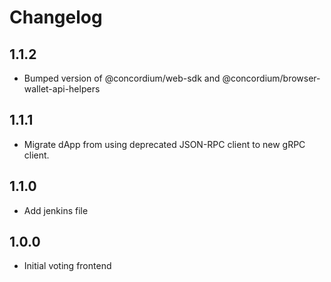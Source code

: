 # Changelog

## 1.1.2

-   Bumped version of @concordium/web-sdk and @concordium/browser-wallet-api-helpers

## 1.1.1

-   Migrate dApp from using deprecated JSON-RPC client to new gRPC client.

## 1.1.0

-   Add jenkins file

## 1.0.0

-   Initial voting frontend
